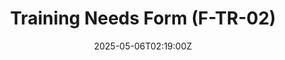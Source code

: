---
title: Training Needs Form (F-TR-02)
linkTitle: Training Needs Form (F-TR-02)
date: '2025-05-06T02:19:00Z'
weight: 1
description: Form for assessing training needs includes sections for employee information,
  training details, justification, budget, and approval signatures to ensure effective
  training planning and resource allocation.
draft: false
ref: training-needs-form-f-tr-02
---
